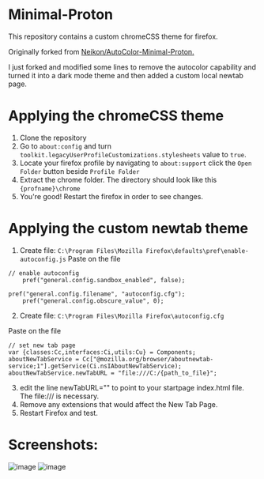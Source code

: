 # Minimal-Proton

This repository contains a custom chromeCSS theme for firefox.

Originally forked from [Neikon/AutoColor-Minimal-Proton.](https://github.com/Neikon/AutoColor-Minimal-Proton) 

I just forked and modified some lines to remove the autocolor capability and turned it into a dark mode theme and then added a custom local newtab page.



# Applying the chromeCSS theme
1. Clone the repository
2. Go to `about:config` and turn `toolkit.legacyUserProfileCustomizations.stylesheets` value to `true`.
3. Locate your firefox profile by navigating to `about:support` click the `Open Folder` button beside `Profile Folder` 
5. Extract the chrome folder. The directory should look like this `{profname}\chrome`
6. You're good! Restart the firefox in order to see changes.

# Applying the custom newtab theme
 1. Create file: `C:\Program Files\Mozilla Firefox\defaults\pref\enable-autoconfig.js`
Paste on the file
```
// enable autoconfig
    pref("general.config.sandbox_enabled", false);

pref("general.config.filename", "autoconfig.cfg");
    pref("general.config.obscure_value", 0);
 ```

2) Create file: `C:\Program Files\Mozilla Firefox\autoconfig.cfg`

Paste on the file
```
// set new tab page
var {classes:Cc,interfaces:Ci,utils:Cu} = Components;
aboutNewTabService = Cc["@mozilla.org/browser/aboutnewtab-service;1"].getService(Ci.nsIAboutNewTabService);
aboutNewTabService.newTabURL = "file:///C:/{path_to_file}";
```
3) edit the line newTabURL="" to point to your startpage index.html file. The file:/// is necessary.
4) Remove any extensions that would affect the New Tab Page.
5) Restart Firefox and test.

# Screenshots: 
![image](https://user-images.githubusercontent.com/65537922/179061497-160bfc2f-f917-477d-a82a-9277ea32a338.png)
![image](https://user-images.githubusercontent.com/65537922/179061604-c1b2fa86-4c62-4206-98b5-daf57b66c078.png)

